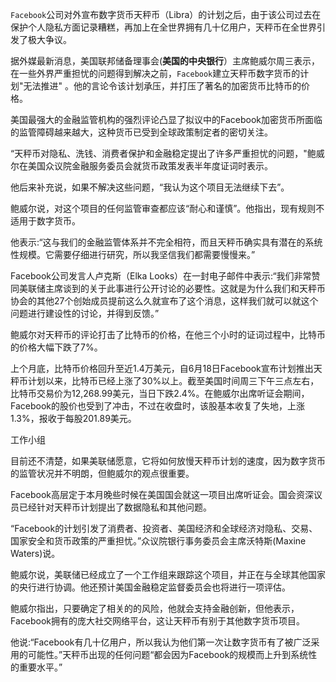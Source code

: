 `Facebook`公司对外宣布数字货币天秤币（Libra）的计划之后，由于该公司过去在保护个人隐私方面记录糟糕，再加上在全世界拥有几十亿用户，天秤币在全世界引发了极大争议。

据外媒最新消息，美国联邦储备理事会(**美国的中央银行**）主席鲍威尔周三表示，在一些外界严重担忧的问题得到解决之前，`Facebook`建立天秤币数字货币的计划"无法推进" 。他的言论令该计划承压，并打压了著名的加密货币比特币的价格。

美国最强大的金融监管机构的强烈评论凸显了拟议中的Facebook加密货币所面临的监管障碍越来越大，这种货币已受到全球政策制定者的密切关注。

“天秤币对隐私、洗钱、消费者保护和金融稳定提出了许多严重担忧的问题，"鲍威尔在美国众议院金融服务委员会就货币政策发表半年度证词时表示。

他后来补充说，如果不解决这些问题，“我认为这个项目无法继续下去”。

鲍威尔说，对这个项目的任何监管审查都应该“耐心和谨慎”。他指出，现有规则不适用于数字货币。

他表示:“这与我们的金融监管体系并不完全相符，而且天秤币确实具有潜在的系统性规模。它需要仔细进行研究，所以我坚信我们都需要慢慢来。”

Facebook公司发言人卢克斯（Elka Looks）在一封电子邮件中表示:“我们非常赞同美联储主席谈到的关于此事进行公开讨论的必要性。这就是为什么我们和天秤币协会的其他27个创始成员提前这么久就宣布了这个消息，这样我们就可以就这个问题进行建设性的讨论，并得到反馈。”

鲍威尔对天秤币的评论打击了比特币的价格，在他三个小时的证词过程中，比特币的价格大幅下跌了7%。

上个月底，比特币价格回升至近1.4万美元，自6月18日Facebook宣布计划推出天秤币计划以来，比特币已经上涨了30%以上。截至美国时间周三下午三点左右，比特币交易价为12,268.99美元，当日下跌2.4%。在鲍威尔出席听证会期间，Facebook的股价也受到了冲击，不过在收盘时，该股基本收复了失地，上涨1.3%，报收于每股201.89美元。

工作小组

目前还不清楚，如果美联储愿意，它将如何放慢天秤币计划的速度，因为数字货币的监管状况并不明朗，但鲍威尔的观点很重要。

Facebook高层定于本月晚些时候在美国国会就这一项目出席听证会。国会资深议员已经针对天秤币计划提出了数据隐私和其他问题。

“Facebook的计划引发了消费者、投资者、美国经济和全球经济对隐私、交易、国家安全和货币政策的严重担忧。”众议院银行事务委员会主席沃特斯(Maxine Waters)说。

鲍威尔说，美联储已经成立了一个工作组来跟踪这个项目，并正在与全球其他国家的央行进行协调。他还预计美国金融稳定监督委员会也将进行一项评估。

鲍威尔指出，只要确定了相关的的风险，他就会支持金融创新，但他表示，Facebook拥有的庞大社交网络平台，这让天秤币有别于其他数字货币项目。

他说:“Facebook有几十亿用户，所以我认为他们第一次让数字货币有了被广泛采用的可能性。”天秤币出现的任何问题“都会因为Facebook的规模而上升到系统性的重要水平。”